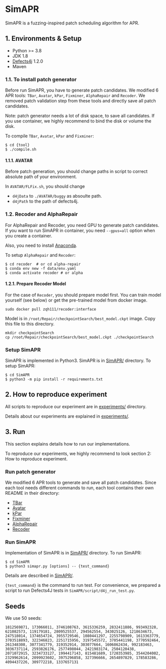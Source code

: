 # SimAPR

SimAPR is a fuzzing-inspired patch scheduling algorithm for APR.

## 1. Environments & Setup

- Python >= 3.8
- JDK 1.8
- [Defects4j](https://github.com/rjust/defects4j) 1.2.0
- Maven

### 1.1. To install patch generator
Before run SimAPR, you have to generate patch candidates. We modified 6 APR tools: ```TBar```, ```Avatar```, ```kPar```, ```Fixminer```, ```AlphaRepair``` and ```Recoder```. We removed patch validation step from these tools and directly save all patch candidates.

Note: patch generator needs a lot of disk space, to save all candidates. If you use container, we highly recommend to bind the disk or volume the disk.

To compile ```TBar```, ```Avatar```, ```kPar``` and ```Fixminer```:
```
$ cd {tool}
$ ./compile.sh
```

#### 1.1.1. AVATAR

Before patch generation, you should change paths in script to correct absolute path of your environment.

In `AVATAR/FLFix.sh`, you should change
  - `d4jData` to `./AVATAR/buggy` as absoulte path.
  - `d4jPath` to the path of defects4j.

### 1.2. Recoder and AlphaRepair
For AlphaRepair and Recoder, you need GPU to generate patch candidates.
If you want to run SimAPR in container, you need `--gpus=all` option when you create a container.

Also, you need to install [Anaconda](https://www.anaconda.com/).

To setup ```AlphaRepair``` and ```Recoder```:
```
$ cd recoder  # or cd alpha-repair
$ conda env new -f data/env.yaml
$ conda activate recoder # or alpha
```

#### 1.2.1. Prepare Recoder Model
For the case of ```Recoder```, you should prepare model first.
You can train model yourself (see below) or get the pre-trained model from docker image.

```
sudo docker pull zqh111/recoder:interface
```

Model is in `/root/Repair/checkpointSearch/best_model.ckpt` image.
Copy this file to this directory.

```
mkdir checkpointSearch
cp /root/Repair/checkpointSearch/best_model.ckpt ./checkpointSearch
```

### Setup SimAPR
SimAPR is implemented in Python3. SimAPR is in [SimAPR/](./SimAPR/) directory. To setup SimAPR:
```
$ cd SimAPR
$ python3 -m pip install -r requirements.txt
```

## 2. How to reproduce experiment
All scripts to reproduce our experiment are in [experiments/](./experiments/) directory.

Details about our experiments are explained in [experiments/](./experiments/).

## 3. Run
This section explains details how to run our implementations.

To reproduce our experiments, we highly recommend to look section 2: How to reproduce experiment.

### Run patch generator
We modified 6 APR tools to generate and save all patch candidates.
Since each tool needs different commands to run, each tool contains their own README in their directory:
- [TBar](https://github.com/CasinoRepair/SimAPR/tree/main/TBar)
- [Avatar](https://github.com/CasinoRepair/SimAPR/tree/main/AVATAR)
- [kPar](https://github.com/CasinoRepair/SimAPR/tree/main/kPar)
- [Fixminer](https://github.com/CasinoRepair/SimAPR/tree/main/Fixminer)
- [AlphaRepair](https://github.com/CasinoRepair/SimAPR/tree/main/alpha-repair)
- [Recoder](https://github.com/CasinoRepair/SimAPR/tree/main/recoder)

### Run SimAPR
Implementation of SimAPR is in [SimAPR/](./SimAPR) directory.
To run SimAPR:
```
$ cd SimAPR
$ python3 simapr.py [options] -- {test_command}
```
Details are described in [SimAPR/](./SimAPR/README.md).

```{test_command}``` is the command to run test. For convenience, we prepared a script to run Defects4J tests in ```SimAPR/script/d4j_run_test.py```.

## Seeds
We use 50 seeds:
```
1812569871, 173066011, 3746108763, 3615336259, 2832411886, 993492328, 621082573, 119179181, 2809525537, 294562554, 343025126, 1218634673, 247518014, 1374654724, 3955729546, 1080441297, 2255798909, 1613363779, 3703518893, 322346823, 2251715956, 3197545572, 3705441198, 3770592464, 261348308, 3077341779, 319352914, 303077664, 1606862434, 992183463, 3036737114, 2593826176, 2577498044, 2421983174, 2504120438, 2071072915, 3234733127, 1994417143, 815481689, 1720353985, 3544204002, 2329962614, 2099923602, 3975296858, 327396666, 2654897829, 178583286, 4094437226, 309772218, 1337657131
```
